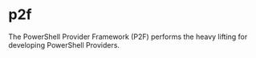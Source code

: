 # p2f
The PowerShell Provider Framework (P2F) performs the heavy lifting for developing PowerShell Providers.



